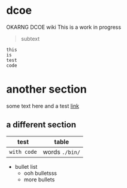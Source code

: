 # dcoe
OKARNG DCOE wiki
This is a work in progress
> subtext

```
this
is
test
code

```
# another section
some text here and a test [link](https://google.com)

## a different section
|test | table|
|---|---|
|`with code` |words `./bin/`|

* bullet list
  * ooh bulletsss
  * more bullets
